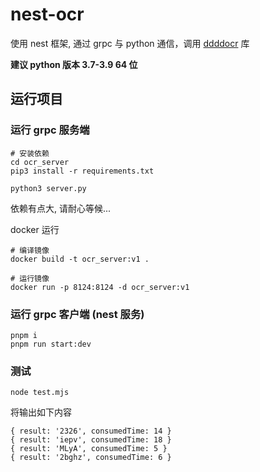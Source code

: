 # nest-ocr

使用 nest 框架, 通过 grpc 与 python 通信，调用 [ddddocr](https://github.com/sml2h3/ddddocr) 库

**建议 python 版本 3.7-3.9 64 位**

## 运行项目

### 运行 grpc 服务端

```shell
# 安装依赖
cd ocr_server
pip3 install -r requirements.txt

python3 server.py
```

依赖有点大, 请耐心等候...

docker 运行

```shell
# 编译镜像
docker build -t ocr_server:v1 .

# 运行镜像
docker run -p 8124:8124 -d ocr_server:v1
```

### 运行 grpc 客户端 (nest 服务)

```shell
pnpm i
pnpm run start:dev
```

### 测试

```shell
node test.mjs
```

将输出如下内容

```
{ result: '2326', consumedTime: 14 }
{ result: 'iepv', consumedTime: 18 }
{ result: 'MLyA', consumedTime: 5 }
{ result: '2bghz', consumedTime: 6 }
```
